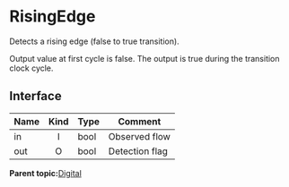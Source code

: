 # RisingEdge

Detects a rising edge \(false to true transition\).

Output value at first cycle is false. The output is true during the transition clock cycle.

## Interface

|Name|Kind|Type|Comment|
|----|:--:|----|-------|
|in|I|bool|Observed flow|
|out|O|bool|Detection flag|

**Parent topic:**[Digital](../../libraries/digital/digital.md)

